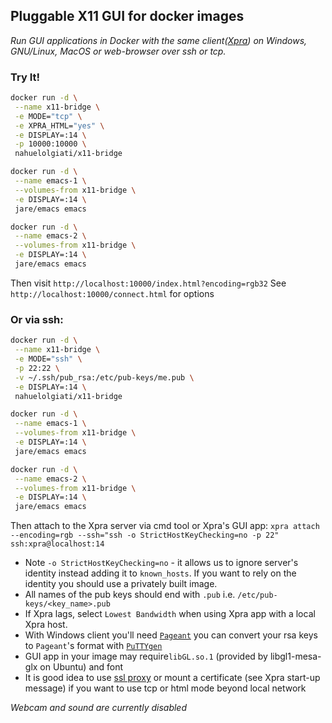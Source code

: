 ## Pluggable X11 GUI for docker images  

*Run GUI applications in Docker with the same client([Xpra](https://xpra.org/)) on Windows, GNU/Linux, MacOS or web-browser over ssh or tcp.*

### Try It!
``` bash
docker run -d \
 --name x11-bridge \
 -e MODE="tcp" \
 -e XPRA_HTML="yes" \
 -e DISPLAY=:14 \
 -p 10000:10000 \
 nahuelolgiati/x11-bridge

docker run -d \
 --name emacs-1 \
 --volumes-from x11-bridge \
 -e DISPLAY=:14 \
 jare/emacs emacs

docker run -d \
 --name emacs-2 \
 --volumes-from x11-bridge \
 -e DISPLAY=:14 \
 jare/emacs emacs
```
Then visit `http://localhost:10000/index.html?encoding=rgb32`
See `http://localhost:10000/connect.html` for options

### Or via ssh:
``` bash
docker run -d \
 --name x11-bridge \
 -e MODE="ssh" \
 -p 22:22 \
 -v ~/.ssh/pub_rsa:/etc/pub-keys/me.pub \
 -e DISPLAY=:14 \
 nahuelolgiati/x11-bridge

docker run -d \
 --name emacs-1 \
 --volumes-from x11-bridge \
 -e DISPLAY=:14 \
 jare/emacs emacs

docker run -d \
 --name emacs-2 \
 --volumes-from x11-bridge \
 -e DISPLAY=:14 \
 jare/emacs emacs
```
Then attach to the Xpra server via cmd tool or Xpra's GUI app:
`xpra attach --encoding=rgb --ssh="ssh -o StrictHostKeyChecking=no -p 22" ssh:xpra@localhost:14`

 - Note `-o StrictHostKeyChecking=no` - it allows us to ignore server's identity instead adding it to `known_hosts`. If you want to rely on the identity you should use a privately built image.
 - All names of the pub keys should end with `.pub` i.e. `/etc/pub-keys/<key_name>.pub`
 - If Xpra lags, select `Lowest Bandwidth` when using Xpra app with a local Xpra host.
 - With Windows client you'll need [`Pageant`](http://www.chiark.greenend.org.uk/~sgtatham/putty/download.html) you can convert your rsa keys to `Pageant`'s format with [`PuTTYgen`](http://www.chiark.greenend.org.uk/~sgtatham/putty/download.html)
 - GUI app in your image may require`libGL.so.1` (provided by libgl1-mesa-glx on Ubuntu) and font
 - It is good idea to use [ssl proxy](https://github.com/JrCs/docker-letsencrypt-nginx-proxy-companion) or mount a certificate (see Xpra start-up message) if you want to use tcp or html mode beyond local network


*Webcam and sound are currently disabled*
